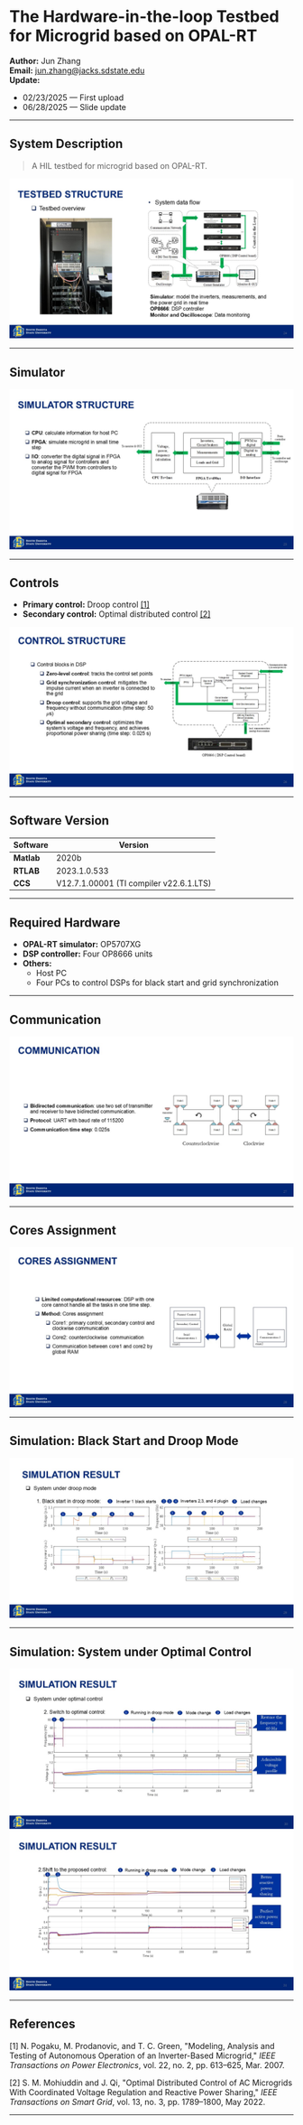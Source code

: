 # The Hardware-in-the-loop Testbed for Microgrid based on OPAL-RT

**Author:** Jun Zhang  
**Email:** jun.zhang@jacks.sdstate.edu  
**Update:**  
- 02/23/2025 — First upload  
- 06/28/2025 — Slide update  

---

## System Description

> A HIL testbed for microgrid based on OPAL-RT.

![System Overview](Slide24.JPG)

---

## Simulator

![Simulator](Slide25.JPG)

---

## Controls

- **Primary control:** Droop control [[1]](#references)  
- **Secondary control:** Optimal distributed control [[2]](#references)  

![Control](Slide26.JPG)

---

## Software Version

| Software | Version |
|-----------|----------|
| **Matlab** | 2020b |
| **RTLAB** | 2023.1.0.533 |
| **CCS** | V12.7.1.00001 (TI compiler v22.6.1.LTS) |

---

## Required Hardware

- **OPAL-RT simulator:** OP5707XG  
- **DSP controller:** Four OP8666 units  
- **Others:**  
  - Host PC  
  - Four PCs to control DSPs for black start and grid synchronization  

---

## Communication

![Communication](Slide27.JPG)

---

## Cores Assignment

![Cores Assignment](Slide28.JPG)

---

## Simulation: Black Start and Droop Mode

![Black start and droop mode](Slide29.JPG)

---

## Simulation: System under Optimal Control

![System under optimal control - 1](Slide30.JPG)  
![System under optimal control - 2](Slide31.JPG)  

---

## References

[1] N. Pogaku, M. Prodanovic, and T. C. Green, "Modeling, Analysis and Testing of Autonomous Operation of an Inverter-Based Microgrid," *IEEE Transactions on Power Electronics*, vol. 22, no. 2, pp. 613–625, Mar. 2007.  

[2] S. M. Mohiuddin and J. Qi, "Optimal Distributed Control of AC Microgrids With Coordinated Voltage Regulation and Reactive Power Sharing," *IEEE Transactions on Smart Grid*, vol. 13, no. 3, pp. 1789–1800, May 2022.  

---
